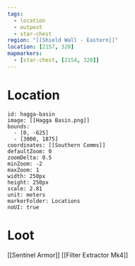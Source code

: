 ```yaml
---
tags:
  - location
  - outpost
  - star-chest
region: "[[Shield Wall - Eastern]]"
location: [2157, 320]
mapmarkers:
  - [star-chest, [2154, 320]]
---
```

# Location
```leaflet
id: hagga-basin
image: [[Hagga Basin.png]]
bounds:
  - [0, -625]
  - [3000, 1875]
coordinates: [[Southern Comms]]
defaultZoom: 0
zoomDelta: 0.5
minZoom: -2
maxZoom: 1
width: 250px
height: 250px
scale: 2.81
unit: meters
markerFolder: Locations
noUI: true
```
# Loot
[[Sentinel Armor]]
[[Filter Extractor Mk4]]